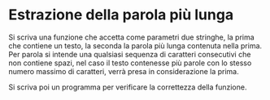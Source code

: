 # Estrazione della parola più lunga

Si scriva una funzione che accetta come parametri due stringhe, la prima che contiene un testo, la seconda la parola più lunga contenuta nella prima. Per parola si intende una qualsiasi sequenza di caratteri consecutivi che non contiene spazi, nel caso il testo contenesse più parole con lo stesso numero massimo di caratteri, verrà presa in considerazione la prima.

Si scriva poi un programma per verificare la correttezza della funzione.
